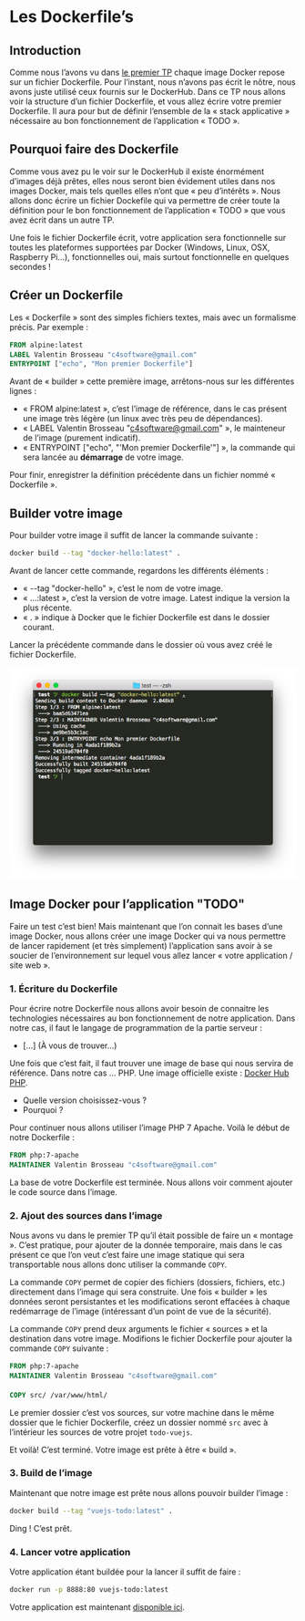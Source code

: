 # Les Dockerfile’s

## Introduction

Comme nous l’avons vu dans [le premier TP](introduction.md) chaque image Docker repose sur un fichier Dockerfile. Pour l’instant, nous n’avons pas écrit le nôtre, nous avons juste utilisé ceux fournis sur le DockerHub. Dans ce TP nous allons voir la structure d’un fichier Dockerfile, et vous allez écrire votre premier Dockerfile. Il aura pour but de définir l’ensemble de la « stack applicative » nécessaire au bon fonctionnement de l’application « TODO ».

## Pourquoi faire des Dockerfile

Comme vous avez pu le voir sur le DockerHub il existe énormément d’images déjà prêtes, elles nous seront bien évidement utiles dans nos images Docker, mais tels quelles elles n’ont que « peu d’intérêts ». Nous allons donc écrire un fichier Dockefile qui va permettre de créer toute la définition pour le bon fonctionnement de l’application « TODO » que vous avez écrit dans un autre TP.

Une fois le fichier Dockerfile écrit, votre application sera fonctionnelle sur toutes les plateformes supportées par Docker (Windows, Linux, OSX, Raspberry Pi…), fonctionnelles oui, mais surtout fonctionnelle en quelques secondes !

## Créer un Dockerfile

Les « Dockerfile » sont des simples fichiers textes, mais avec un formalisme précis. Par exemple :

```dockerfile
FROM alpine:latest
LABEL Valentin Brosseau "c4software@gmail.com"
ENTRYPOINT ["echo", "Mon premier Dockerfile"]
```

Avant de « builder » cette première image, arrêtons-nous sur les différentes lignes :

- « FROM alpine:latest », c’est l’image de référence, dans le cas présent une image très légère (un linux avec très peu de dépendances).
- « LABEL Valentin Brosseau "c4software@gmail.com" », le mainteneur de l’image (purement indicatif).
- « ENTRYPOINT ["echo", "'Mon premier Dockerfile'"] », la commande qui sera lancée au **démarrage** de votre image.

Pour finir, enregistrer la définition précédente dans un fichier nommé « Dockerfile ».

## Builder votre image

Pour builder votre image il suffit de lancer la commande suivante :

```bash
docker build --tag "docker-hello:latest" .
```

Avant de lancer cette commande, regardons les différents éléments :

- « --tag "docker-hello" », c’est le nom de votre image.
- « …:latest », c’est la version de votre image. Latest indique la version la plus récente.
- « . » indique à Docker que le fichier Dockerfile est dans le dossier courant.

Lancer la précédente commande dans le dossier où vous avez créé le fichier Dockerfile.

![exemple build](./ressources/build.png)

## Image Docker pour l’application "TODO"

Faire un test c’est bien! Mais maintenant que l’on connait les bases d’une image Docker, nous allons créer une image Docker qui va nous permettre de lancer rapidement (et très simplement) l’application sans avoir à se soucier de l’environnement sur lequel vous allez lancer « votre application / site web ».

### 1. Écriture du Dockerfile

Pour écrire notre Dockerfile nous allons avoir besoin de connaitre les technologies nécessaires au bon fonctionnement de notre application. Dans notre cas, il faut le langage de programmation de la partie serveur :

- […] (À vous de trouver…)

Une fois que c’est fait, il faut trouver une image de base qui nous servira de référence. Dans notre cas … PHP. Une image officielle existe : [Docker Hub PHP](https://hub.docker.com/_/php/).

- Quelle version choisissez-vous ?
- Pourquoi ?

Pour continuer nous allons utiliser l’image PHP 7 Apache. Voilà le début de notre Dockerfile :

```dockerfile
FROM php:7-apache
MAINTAINER Valentin Brosseau "c4software@gmail.com"
```

La base de votre Dockerfile est terminée. Nous allons voir comment ajouter le code source dans l’image.

### 2. Ajout des sources dans l’image

Nous avons vu dans le premier TP qu’il était possible de faire un « montage ». C’est pratique, pour ajouter de la donnée temporaire, mais dans le cas présent ce que l’on veut c’est faire une image statique qui sera transportable nous allons donc utiliser la commande `COPY`.

La commande `COPY` permet de copier des fichiers (dossiers, fichiers, etc.) directement dans l’image qui sera construite. Une fois « builder » les données seront persistantes et les modifications seront effacées à chaque redémarrage de l’image (intéressant d’un point de vue de la sécurité).

La commande `COPY` prend deux arguments le fichier « sources » et la destination dans votre image. Modifions le fichier Dockerfile pour ajouter la commande `COPY` suivante :

```dockerfile
FROM php:7-apache
MAINTAINER Valentin Brosseau "c4software@gmail.com"

COPY src/ /var/www/html/
```

Le premier dossier c’est vos sources, sur votre machine dans le même dossier que le fichier Dockerfile, créez un dossier nommé `src` avec à l’intérieur les sources de votre projet `todo-vuejs`.

Et voilà! C’est terminé. Votre image est prête à être « build ».

### 3. Build de l’image

Maintenant que notre image est prête nous allons pouvoir builder l’image :

```bash
docker build --tag "vuejs-todo:latest" .
```

Ding ! C’est prêt.

### 4. Lancer votre application

Votre application étant buildée pour la lancer il suffit de faire :

```bash
docker run -p 8888:80 vuejs-todo:latest
```

Votre application est maintenant [disponible ici](http://localhost:8080).

